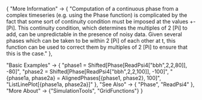 {
  "More Information" ->
   {
    "Computation of a continuous phase from a complex timeseries (e.g. using the Phase function) is complicated by the fact that some sort of continuity condition must be imposed at the values +- \[Pi].  This continuity condition, which determines the multiples of 2 \[Pi] to add, can be unpredictable in the presence of noisy data.  Given several phases which can be taken to be within 2 \[Pi] of each other at t, this function can be used to correct them by multiples of 2 \[Pi] to ensure that this is the case."
   },

  "Basic Examples" -> {
    "phase1 = Shifted[Phase[ReadPsi4[\"bbh\",2,2,80]], -80]",
    "phase2 = Shifted[Phase[ReadPsi4[\"bbh\",2,2,100]], -100]",
    "{phase1a, phase2a} = AlignedPhases[{phase1, phase2}, 100]",
    "ListLinePlot[{phase1a, phase2a}]"
    },
  "See Also" -> {
    "Phase", "ReadPsi4"
   },
  "More About" -> {"SimulationTools", "GridFunctions"}
}
